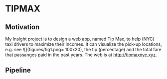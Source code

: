 # TIPMAX

## Motivation

My Insight project is to design a web app, named Tip Max, to help (NYC) taxi drivers to maximize their incomes. It can visualize the pick-up locations, e.g. see ![](figures/fig1.png= 100x20), the tip (percentage) and the total fare that passanges paid in the past years. The web is at http://tipmaxnyc.xyz.


## Pipeline
